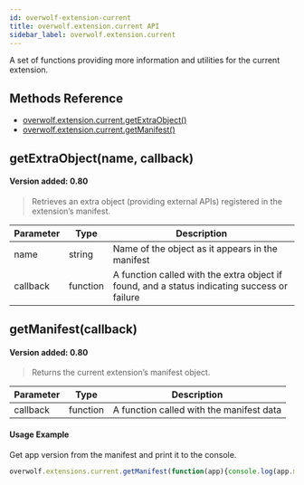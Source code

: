 ```yaml
---
id: overwolf-extension-current
title: overwolf.extension.current API
sidebar_label: overwolf.extension.current
---
```


A set of functions providing more information and utilities for the current extension.

## Methods Reference

* [overwolf.extension.current.getExtraObject()](#getextraobjectname-callback)
* [overwolf.extension.current.getManifest()](#getmanifestcallback)

## getExtraObject(name, callback)
#### Version added: 0.80

> Retrieves an extra object (providing external APIs) registered in the extension’s manifest.

Parameter | Type       | Description                                                                                    |
--------- | -----------| ---------------------------------------------------------------------------------------------- |
name	  | string     | Name of the object as it appears in the manifest                                              |
callback  | function   | A function called with the extra object if found, and a status indicating success or failure  |

## getManifest(callback)
#### Version added: 0.80

> Returns the current extension’s manifest object.

Parameter | Type       | Description                                       |
--------- | -----------| ------------------------------------------------- |
callback  | function   | A function called with the manifest data          |

#### Usage Example

Get app version from the manifest and print it to the console.

```javascript
overwolf.extensions.current.getManifest(function(app){console.log(app.meta.version)})
```


